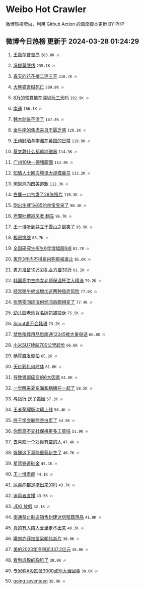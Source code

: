 # Weibo Hot Crawler 



微博热榜爬虫，利用 Github Action 的调度脚本更新 BY PHP 


## 微博今日热榜 更新于 2024-03-28 01:24:29 
1. [王嘉尔普吉岛](https://s.weibo.com/weibo?q=%E7%8E%8B%E5%98%89%E5%B0%94%E6%99%AE%E5%90%89%E5%B2%9B&t=31&band_rank=1&Refer=top) `283.8K 🔥` 

1. [冯提莫腰线](https://s.weibo.com/weibo?q=%23%E5%86%AF%E6%8F%90%E8%8E%AB%E8%85%B0%E7%BA%BF%23&t=31&band_rank=2&Refer=top) `235.1K 🔥` 

1. [春天的花花接二连三开](https://s.weibo.com/weibo?q=%23%E6%98%A5%E5%A4%A9%E7%9A%84%E8%8A%B1%E8%8A%B1%E6%8E%A5%E4%BA%8C%E8%BF%9E%E4%B8%89%E5%BC%80%23&t=31&band_rank=3&Refer=top) `210.7K 🔥` 

1. [大熊猫青糍死亡](https://s.weibo.com/weibo?q=%23%E5%A4%A7%E7%86%8A%E7%8C%AB%E9%9D%92%E7%B3%8D%E6%AD%BB%E4%BA%A1%23&t=31&band_rank=4&Refer=top) `209.8K 🔥` 

1. [8万的预算能在深圳玩三天吗](https://s.weibo.com/weibo?q=8%E4%B8%87%E7%9A%84%E9%A2%84%E7%AE%97%E8%83%BD%E5%9C%A8%E6%B7%B1%E5%9C%B3%E7%8E%A9%E4%B8%89%E5%A4%A9%E5%90%97&t=31&band_rank=5&Refer=top) `192.9K 🔥` 

1. [南通](https://s.weibo.com/weibo?q=%E5%8D%97%E9%80%9A&t=31&band_rank=6&Refer=top) `186.1K 🔥` 

1. [魏大勋说不清了](https://s.weibo.com/weibo?q=%23%E9%AD%8F%E5%A4%A7%E5%8B%8B%E8%AF%B4%E4%B8%8D%E6%B8%85%E4%BA%86%23&t=31&band_rank=7&Refer=top) `167.4K 🔥` 

1. [金牛座的焦虑来自于匮乏感](https://s.weibo.com/weibo?q=%23%E9%87%91%E7%89%9B%E5%BA%A7%E7%9A%84%E7%84%A6%E8%99%91%E6%9D%A5%E8%87%AA%E4%BA%8E%E5%8C%AE%E4%B9%8F%E6%84%9F%23&t=31&band_rank=8&Refer=top) `128.1K 🔥` 

1. [王诗龄晒与李湘在英国的日常](https://s.weibo.com/weibo?q=%23%E7%8E%8B%E8%AF%97%E9%BE%84%E6%99%92%E4%B8%8E%E6%9D%8E%E6%B9%98%E5%9C%A8%E8%8B%B1%E5%9B%BD%E7%9A%84%E6%97%A5%E5%B8%B8%23&t=31&band_rank=9&Refer=top) `119.9K 🔥` 

1. [蔡文静什么都赖地磁暴](https://s.weibo.com/weibo?q=%23%E8%94%A1%E6%96%87%E9%9D%99%E4%BB%80%E4%B9%88%E9%83%BD%E8%B5%96%E5%9C%B0%E7%A3%81%E6%9A%B4%23&t=31&band_rank=10&Refer=top) `114.3K 🔥` 

1. [广州10块一碗猪脚面](https://s.weibo.com/weibo?q=%E5%B9%BF%E5%B7%9E10%E5%9D%97%E4%B8%80%E7%A2%97%E7%8C%AA%E8%84%9A%E9%9D%A2&t=31&band_rank=11&Refer=top) `113.4K 🔥` 

1. [知情人士回应腾讯大规模裁员](https://s.weibo.com/weibo?q=%23%E7%9F%A5%E6%83%85%E4%BA%BA%E5%A3%AB%E5%9B%9E%E5%BA%94%E8%85%BE%E8%AE%AF%E5%A4%A7%E8%A7%84%E6%A8%A1%E8%A3%81%E5%91%98%23&t=31&band_rank=12&Refer=top) `113.2K 🔥` 

1. [何悯鸿向四美道歉](https://s.weibo.com/weibo?q=%23%E4%BD%95%E6%82%AF%E9%B8%BF%E5%90%91%E5%9B%9B%E7%BE%8E%E9%81%93%E6%AD%89%23&t=31&band_rank=13&Refer=top) `112.3K 🔥` 

1. [白鹿一口气发了28张照片](https://s.weibo.com/weibo?q=%23%E7%99%BD%E9%B9%BF%E4%B8%80%E5%8F%A3%E6%B0%94%E5%8F%91%E4%BA%8628%E5%BC%A0%E7%85%A7%E7%89%87%23&t=31&band_rank=14&Refer=top) `110.3K 🔥` 

1. [刚出生就1米85的帅宝宝来了](https://s.weibo.com/weibo?q=%23%E5%88%9A%E5%87%BA%E7%94%9F%E5%B0%B11%E7%B1%B385%E7%9A%84%E5%B8%85%E5%AE%9D%E5%AE%9D%E6%9D%A5%E4%BA%86%23&t=31&band_rank=15&Refer=top) `98.1K 🔥` 

1. [老邪吐槽追风者 翻车](https://s.weibo.com/weibo?q=%E8%80%81%E9%82%AA%E5%90%90%E6%A7%BD%E8%BF%BD%E9%A3%8E%E8%80%85%20%E7%BF%BB%E8%BD%A6&t=31&band_rank=16&Refer=top) `96.7K 🔥` 

1. [王一博听到并立于雪山之巅笑了](https://s.weibo.com/weibo?q=%23%E7%8E%8B%E4%B8%80%E5%8D%9A%E5%90%AC%E5%88%B0%E5%B9%B6%E7%AB%8B%E4%BA%8E%E9%9B%AA%E5%B1%B1%E4%B9%8B%E5%B7%85%E7%AC%91%E4%BA%86%23&t=31&band_rank=17&Refer=top) `95.9K 🔥` 

1. [极限挑战](https://s.weibo.com/weibo?q=%E6%9E%81%E9%99%90%E6%8C%91%E6%88%98&t=31&band_rank=18&Refer=top) `88.7K 🔥` 

1. [全国研究生招生6年增幅超6成](https://s.weibo.com/weibo?q=%23%E5%85%A8%E5%9B%BD%E7%A0%94%E7%A9%B6%E7%94%9F%E6%8B%9B%E7%94%9F6%E5%B9%B4%E5%A2%9E%E5%B9%85%E8%B6%856%E6%88%90%23&t=31&band_rank=19&Refer=top) `82.7K 🔥` 

1. [离异3年内不得京内购房被废止](https://s.weibo.com/weibo?q=%23%E7%A6%BB%E5%BC%823%E5%B9%B4%E5%86%85%E4%B8%8D%E5%BE%97%E4%BA%AC%E5%86%85%E8%B4%AD%E6%88%BF%E8%A2%AB%E5%BA%9F%E6%AD%A2%23&t=31&band_rank=20&Refer=top) `81.6K 🔥` 

1. [男方准备10万彩礼女方要30万](https://s.weibo.com/weibo?q=%23%E7%94%B7%E6%96%B9%E5%87%86%E5%A4%8710%E4%B8%87%E5%BD%A9%E7%A4%BC%E5%A5%B3%E6%96%B9%E8%A6%8130%E4%B8%87%23&t=31&band_rank=21&Refer=top) `81.2K 🔥` 

1. [韩国高中生向女老师保温杯注入精液](https://s.weibo.com/weibo?q=%23%E9%9F%A9%E5%9B%BD%E9%AB%98%E4%B8%AD%E7%94%9F%E5%90%91%E5%A5%B3%E8%80%81%E5%B8%88%E4%BF%9D%E6%B8%A9%E6%9D%AF%E6%B3%A8%E5%85%A5%E7%B2%BE%E6%B6%B2%23&t=31&band_rank=22&Refer=top) `79.2K 🔥` 

1. [经常喝牛奶或增加这两种癌症风险](https://s.weibo.com/weibo?q=%23%E7%BB%8F%E5%B8%B8%E5%96%9D%E7%89%9B%E5%A5%B6%E6%88%96%E5%A2%9E%E5%8A%A0%E8%BF%99%E4%B8%A4%E7%A7%8D%E7%99%8C%E7%97%87%E9%A3%8E%E9%99%A9%23&t=31&band_rank=23&Refer=top) `77.6K 🔥` 

1. [张慧雯回应演何悯鸿后面相变了](https://s.weibo.com/weibo?q=%23%E5%BC%A0%E6%85%A7%E9%9B%AF%E5%9B%9E%E5%BA%94%E6%BC%94%E4%BD%95%E6%82%AF%E9%B8%BF%E5%90%8E%E9%9D%A2%E7%9B%B8%E5%8F%98%E4%BA%86%23&t=31&band_rank=24&Refer=top) `77.4K 🔥` 

1. [幼儿园老师背名牌包被投诉](https://s.weibo.com/weibo?q=%E5%B9%BC%E5%84%BF%E5%9B%AD%E8%80%81%E5%B8%88%E8%83%8C%E5%90%8D%E7%89%8C%E5%8C%85%E8%A2%AB%E6%8A%95%E8%AF%89&t=31&band_rank=25&Refer=top) `75.5K 🔥` 

1. [Scout说不会韩语](https://s.weibo.com/weibo?q=%23Scout%E8%AF%B4%E4%B8%8D%E4%BC%9A%E9%9F%A9%E8%AF%AD%23&t=31&band_rank=26&Refer=top) `73.2K 🔥` 

1. [禁售殡葬用品后南通12345接大量电话](https://s.weibo.com/weibo?q=%23%E7%A6%81%E5%94%AE%E6%AE%A1%E8%91%AC%E7%94%A8%E5%93%81%E5%90%8E%E5%8D%97%E9%80%9A12345%E6%8E%A5%E5%A4%A7%E9%87%8F%E7%94%B5%E8%AF%9D%23&t=31&band_rank=27&Refer=top) `66.8K 🔥` 

1. [小米SU7续航700公里起步](https://s.weibo.com/weibo?q=%23%E5%B0%8F%E7%B1%B3SU7%E7%BB%AD%E8%88%AA700%E5%85%AC%E9%87%8C%E8%B5%B7%E6%AD%A5%23&t=31&band_rank=28&Refer=top) `66.6K 🔥` 

1. [杨幂直发侧拍](https://s.weibo.com/weibo?q=%23%E6%9D%A8%E5%B9%82%E7%9B%B4%E5%8F%91%E4%BE%A7%E6%8B%8D%23&t=31&band_rank=29&Refer=top) `65.2K 🔥` 

1. [天价彩礼何时休](https://s.weibo.com/weibo?q=%23%E5%A4%A9%E4%BB%B7%E5%BD%A9%E7%A4%BC%E4%BD%95%E6%97%B6%E4%BC%91%23&t=31&band_rank=30&Refer=top) `61.6K 🔥` 

1. [导致胃部癌变的6大因素](https://s.weibo.com/weibo?q=%23%E5%AF%BC%E8%87%B4%E8%83%83%E9%83%A8%E7%99%8C%E5%8F%98%E7%9A%846%E5%A4%A7%E5%9B%A0%E7%B4%A0%23&t=31&band_rank=31&Refer=top) `61.0K 🔥` 

1. [一觉醒来夏东海和锅姨在一起了](https://s.weibo.com/weibo?q=%23%E4%B8%80%E8%A7%89%E9%86%92%E6%9D%A5%E5%A4%8F%E4%B8%9C%E6%B5%B7%E5%92%8C%E9%94%85%E5%A7%A8%E5%9C%A8%E4%B8%80%E8%B5%B7%E4%BA%86%23&t=31&band_rank=32&Refer=top) `58.5K 🔥` 

1. [与凤行 送子婚姻](https://s.weibo.com/weibo?q=%E4%B8%8E%E5%87%A4%E8%A1%8C%20%E9%80%81%E5%AD%90%E5%A9%9A%E5%A7%BB&t=31&band_rank=33&Refer=top) `57.3K 🔥` 

1. [王者荣耀版沈璃上线](https://s.weibo.com/weibo?q=%23%E7%8E%8B%E8%80%85%E8%8D%A3%E8%80%80%E7%89%88%E6%B2%88%E7%92%83%E4%B8%8A%E7%BA%BF%23&t=31&band_rank=34&Refer=top) `56.4K 🔥` 

1. [终于学会删除空白页了](https://s.weibo.com/weibo?q=%E7%BB%88%E4%BA%8E%E5%AD%A6%E4%BC%9A%E5%88%A0%E9%99%A4%E7%A9%BA%E7%99%BD%E9%A1%B5%E4%BA%86&t=31&band_rank=35&Refer=top) `54.5K 🔥` 

1. [你愿意不交社保换更多工资吗](https://s.weibo.com/weibo?q=%23%E4%BD%A0%E6%84%BF%E6%84%8F%E4%B8%8D%E4%BA%A4%E7%A4%BE%E4%BF%9D%E6%8D%A2%E6%9B%B4%E5%A4%9A%E5%B7%A5%E8%B5%84%E5%90%97%23&t=31&band_rank=36&Refer=top) `51.9K 🔥` 

1. [去喜欢一个对你有空的人](https://s.weibo.com/weibo?q=%E5%8E%BB%E5%96%9C%E6%AC%A2%E4%B8%80%E4%B8%AA%E5%AF%B9%E4%BD%A0%E6%9C%89%E7%A9%BA%E7%9A%84%E4%BA%BA&t=31&band_rank=37&Refer=top) `47.4K 🔥` 

1. [臀腿这下真能重获新生了](https://s.weibo.com/weibo?q=%E8%87%80%E8%85%BF%E8%BF%99%E4%B8%8B%E7%9C%9F%E8%83%BD%E9%87%8D%E8%8E%B7%E6%96%B0%E7%94%9F%E4%BA%86&t=31&band_rank=38&Refer=top) `46.7K 🔥` 

1. [星穹铁道砂金](https://s.weibo.com/weibo?q=%23%E6%98%9F%E7%A9%B9%E9%93%81%E9%81%93%E7%A0%82%E9%87%91%23&t=31&band_rank=39&Refer=top) `45.1K 🔥` 

1. [王一博素颜](https://s.weibo.com/weibo?q=%E7%8E%8B%E4%B8%80%E5%8D%9A%E7%B4%A0%E9%A2%9C&t=31&band_rank=40&Refer=top) `44.1K 🔥` 

1. [尿毒症都是拖出来的吗](https://s.weibo.com/weibo?q=%23%E5%B0%BF%E6%AF%92%E7%97%87%E9%83%BD%E6%98%AF%E6%8B%96%E5%87%BA%E6%9D%A5%E7%9A%84%E5%90%97%23&t=31&band_rank=41&Refer=top) `43.7K 🔥` 

1. [追风者直播](https://s.weibo.com/weibo?q=%23%E8%BF%BD%E9%A3%8E%E8%80%85%E7%9B%B4%E6%92%AD%23&t=31&band_rank=42&Refer=top) `43.5K 🔥` 

1. [JDG 放假](https://s.weibo.com/weibo?q=JDG%20%E6%94%BE%E5%81%87&t=31&band_rank=43&Refer=top) `42.1K 🔥` 

1. [南通禁止制造销售封建迷信殡葬用品](https://s.weibo.com/weibo?q=%23%E5%8D%97%E9%80%9A%E7%A6%81%E6%AD%A2%E5%88%B6%E9%80%A0%E9%94%80%E5%94%AE%E5%B0%81%E5%BB%BA%E8%BF%B7%E4%BF%A1%E6%AE%A1%E8%91%AC%E7%94%A8%E5%93%81%23&t=31&band_rank=44&Refer=top) `41.0K 🔥` 

1. [真的有人陷入爱里走不出来](https://s.weibo.com/weibo?q=%23%E7%9C%9F%E7%9A%84%E6%9C%89%E4%BA%BA%E9%99%B7%E5%85%A5%E7%88%B1%E9%87%8C%E8%B5%B0%E4%B8%8D%E5%87%BA%E6%9D%A5%23&t=31&band_rank=45&Refer=top) `40.3K 🔥` 

1. [曝刘亦菲加盟梁朝伟新片](https://s.weibo.com/weibo?q=%23%E6%9B%9D%E5%88%98%E4%BA%A6%E8%8F%B2%E5%8A%A0%E7%9B%9F%E6%A2%81%E6%9C%9D%E4%BC%9F%E6%96%B0%E7%89%87%23&t=31&band_rank=46&Refer=top) `38.0K 🔥` 

1. [美的2023年净利润337.2亿元](https://s.weibo.com/weibo?q=%23%E7%BE%8E%E7%9A%842023%E5%B9%B4%E5%87%80%E5%88%A9%E6%B6%A6337.2%E4%BA%BF%E5%85%83%23&t=31&band_rank=47&Refer=top) `38.0K 🔥` 

1. [看到成毅的胸肌了](https://s.weibo.com/weibo?q=%23%E7%9C%8B%E5%88%B0%E6%88%90%E6%AF%85%E7%9A%84%E8%83%B8%E8%82%8C%E4%BA%86%23&t=31&band_rank=48&Refer=top) `38.0K 🔥` 

1. [专家称A股跌破3000点别太当回事](https://s.weibo.com/weibo?q=%23%E4%B8%93%E5%AE%B6%E7%A7%B0A%E8%82%A1%E8%B7%8C%E7%A0%B43000%E7%82%B9%E5%88%AB%E5%A4%AA%E5%BD%93%E5%9B%9E%E4%BA%8B%23&t=31&band_rank=49&Refer=top) `38.0K 🔥` 

1. [going seventeen](https://s.weibo.com/weibo?q=going%20seventeen&t=31&band_rank=50&Refer=top) `38.0K 🔥` 

